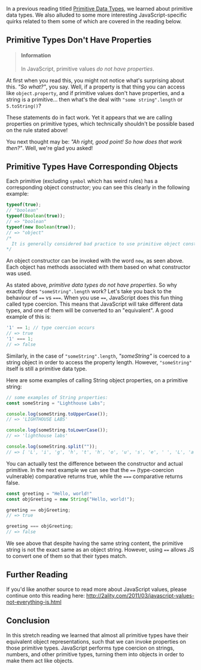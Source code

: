 

In a previous reading titled [Primitive Data Types](/ab07e19a-79dd-496a-9fb9-cf82209170b4), we learned about primitive data types. We also alluded to some more interesting JavaScript-specific quirks related to them some of which are covered in the reading below.

## Primitive Types Don't Have Properties

> #### Information
> In JavaScript, primitive values *do not have properties*. 

At first when you read this, you might not notice what's surprising about this. _"So what?"_, you say. Well, if a property is that thing you can access like `object.property`, and if primitive values don't have properties, and a string is a primitive... then what's the deal with `"some string".length` or `5.toString()`? 

These statements do in fact work. Yet it appears that we are calling properties on primitive types, which technically shouldn't be possible based on the rule stated above!

You next thought may be: _"Ah right, good point! So how does that work then?"_. Well, we're glad you asked!

## Primitive Types Have Corresponding Objects

Each primitive (excluding `symbol` which has weird rules) has a corresponding object constructor; you can see this clearly in the following example:

```javascript
typeof(true); 
// "boolean" 
typeof(Boolean(true)); 
// => "boolean" 
typeof(new Boolean(true));
// => "object"
/*  
  It is generally considered bad practice to use primitive object constructors (as shown in the final line above). 
*/
```

An object constructor can be invoked with the word `new`, as seen above. Each object has methods associated with them based on what constructor was used.

As stated above, _primitive data types do not have properties_. So why exactly does `"someString".length` work? Let's take you back to the behaviour of `==` vs `===`. When you use `==`, JavaScript does this fun thing called type coercion. This means that JavaScript will take different data types, and one of them will be converted to an "equivalent". A good example of this is:

```javascript
'1' == 1; // type coercion occurs
// => true 
'1' === 1; 
// => false
```

Similarly, in the case of `"someString".length`, _"someString"_ is coerced to a string object in order to access the property length. However, `"someString"` itself is still a primitive data type.  

Here are some examples of calling String object properties, on a primitive string:  

```javascript
// some examples of String properties: 
const someString = "Lighthouse Labs"; 

console.log(someString.toUpperCase()); 
// => 'LIGHTHOUSE LABS'

console.log(someString.toLowerCase()); 
// => 'lighthouse labs'

console.log(someString.split("")); 
// => [ 'L', 'i', 'g', 'h', 't', 'h', 'o', 'u', 's', 'e', ' ', 'L', 'a', 'b', 's' ]
```

You can actually test the difference between the constructor and actual primitive. In the next example we can see that the `==` (type-coercion vulnerable) comparative returns true, while the `===` comparative returns false.  

```javascript
const greeting = "Hello, world!" 
const objGreeting = new String("Hello, world!");

greeting == objGreeting; 
// => true

greeting === objGreeting; 
// => false
```

We see above that despite having the same string content, the primitive string is not the exact same as an object string. However, using `==` allows JS to convert one of them so that their types match.

## Further Reading

If you'd like another source to read more about JavaScript values, please continue onto this reading here:
http://2ality.com/2011/03/javascript-values-not-everything-is.html

## Conclusion

In this stretch reading we learned that almost all primitive types have their equivalent object representations, such that we can invoke properties on those primitive types. JavaScript performs type coercion on strings, numbers, and other primitive types, turning them into objects in order to make them act like objects. 
